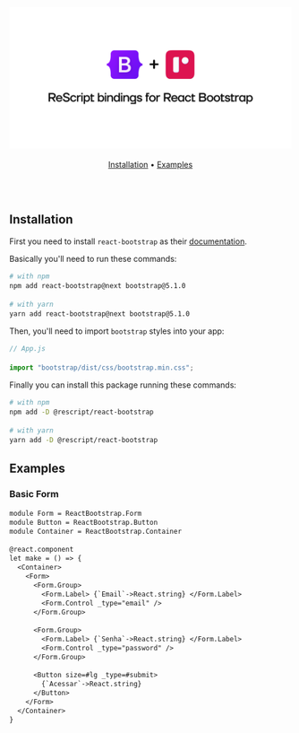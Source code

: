 
<p align="center">
  <img src="./assets/logo.svg" /> 
  <br/> <br/>
  <a href="#installation">Installation</a> • 
  <a target="_blank" href="#examples">Examples</a>
</p>

<br/><br/>

## Installation

First you need to install `react-bootstrap` as their [documentation](https://react-bootstrap.github.io/getting-started/introduction).

Basically you'll need to run these commands:

```sh
# with npm
npm add react-bootstrap@next bootstrap@5.1.0

# with yarn
yarn add react-bootstrap@next bootstrap@5.1.0
```

Then, you'll need to import `bootstrap` styles into your app:

```js
// App.js

import "bootstrap/dist/css/bootstrap.min.css";
```

Finally you can install this package running these commands:

```sh
# with npm
npm add -D @rescript/react-bootstrap

# with yarn
yarn add -D @rescript/react-bootstrap
```

## Examples

### Basic Form

```rescript
module Form = ReactBootstrap.Form
module Button = ReactBootstrap.Button
module Container = ReactBootstrap.Container

@react.component
let make = () => {
  <Container>
    <Form>
      <Form.Group>
        <Form.Label> {`Email`->React.string} </Form.Label>
        <Form.Control _type="email" />
      </Form.Group>

      <Form.Group>
        <Form.Label> {`Senha`->React.string} </Form.Label>
        <Form.Control _type="password" />
      </Form.Group>

      <Button size=#lg _type=#submit>
        {`Acessar`->React.string}
      </Button>
    </Form>
  </Container>
}
```
